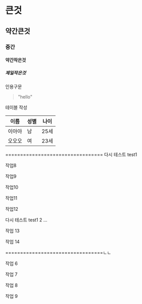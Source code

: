 # 큰것
## 약간큰것
### 중간
#### 약간작은것
##### 제일작은것


인용구문
>"hello"

테이블 작성

이름|성별|나이
---|---|---|
이아아|남|25세
오오오|여|23세



=================================
다시 테스트 test1




작업8

작업9



작업10

작업11


작업12

다시 테스트 test1   2 ...

작업 13

작업 14



=================================ㄴㄴ


작업 6

작업 7

작업 8 

작업 9